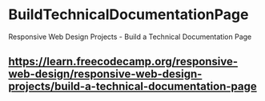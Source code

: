 # BuildTechnicalDocumentationPage
Responsive Web Design Projects - Build a Technical Documentation Page
## https://learn.freecodecamp.org/responsive-web-design/responsive-web-design-projects/build-a-technical-documentation-page
